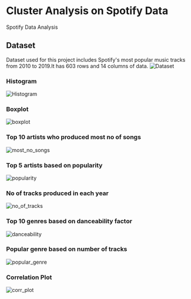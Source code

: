 # Cluster Analysis on Spotify Data
Spotify Data Analysis
## Dataset
Dataset used for this project includes Spotify's most popular music tracks from 2010 to 2019.It has 603 rows and 14 columns of data.
![Dataset](https://github.com/laasyane11ore/Data-Analysis/assets/138700086/e0aa8e27-a3bc-4cd2-9b07-9a193223cb15)
### Histogram 
![Histogram](https://github.com/laasyane11ore/Data-Analysis/assets/138700086/76039b3a-c5a1-4bee-8f39-e6b64b7416b2)
### Boxplot
![boxplot](https://github.com/laasyane11ore/Data-Analysis/assets/138700086/2a3d1579-1ca5-4c9e-867a-20f0a5b96173)
### Top 10 artists who produced most no of songs
![most_no_songs](https://github.com/laasyane11ore/Data-Analysis/assets/138700086/b206ad15-a1b4-44b8-9cb0-171884d1f048)
### Top 5 artists based on popularity
![popularity](https://github.com/laasyane11ore/Data-Analysis/assets/138700086/c5ee5f21-4dea-4e6d-a0cf-2953a689359f)
### No of tracks produced in each year
![no_of_tracks](https://github.com/laasyane11ore/Data-Analysis/assets/138700086/12eeec07-2130-475f-857a-a63e300db5e3)
### Top 10 genres based on danceability factor

![danceability](https://github.com/laasyane11ore/Data-Analysis/assets/138700086/cfb9554d-27ff-4d3a-aa4a-bdf8f7e34eaa)
### Popular genre based on number of tracks
![popular_genre](https://github.com/laasyane11ore/Data-Analysis/assets/138700086/93626de2-11da-43a8-9b4a-836511837595)

### Correlation Plot
![corr_plot](https://github.com/laasyane11ore/Data-Analysis/assets/138700086/61fd13c5-966e-4fd4-bb3a-9c1cb41fc455)






